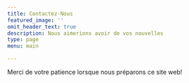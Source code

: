 ```yaml
---
title: Contactez-Nous
featured_image: ''
omit_header_text: true
description: Nous aimerions avoir de vos nouvelles
type: page
menu: main

---
```


Merci de votre patience lorsque nous préparons ce site web!